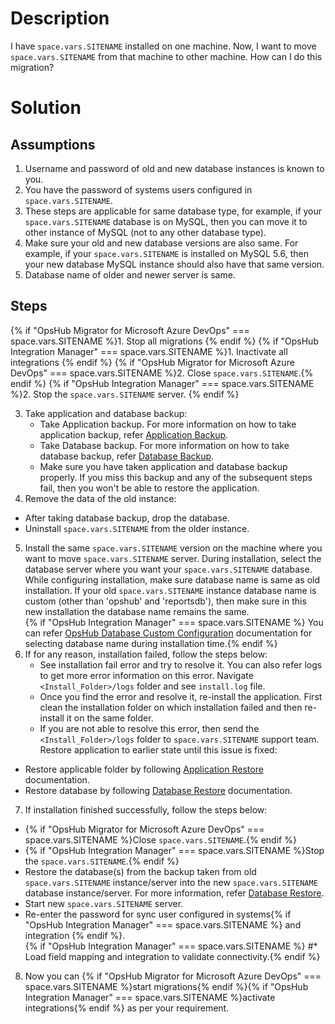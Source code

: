 # Description

I have <code class="expression">space.vars.SITENAME</code> installed on one machine. Now, I want to move <code class="expression">space.vars.SITENAME</code> from that machine to other machine. How can I do this migration?

# Solution

## Assumptions

1. Username and password of old and new database instances is known to you.  
2. You have the password of systems users configured in <code class="expression">space.vars.SITENAME</code>.  
3. These steps are applicable for same database type, for example, if your <code class="expression">space.vars.SITENAME</code> database is on MySQL, then you can move it to other instance of MySQL (not to any other database type).  
4. Make sure your old and new database versions are also same. For example, if your <code class="expression">space.vars.SITENAME</code> is installed on MySQL 5.6, then your new database MySQL instance should also have that same version.  
5. Database name of older and newer server is same.  

## Steps

{% if "OpsHub Migrator for Microsoft Azure DevOps" === space.vars.SITENAME %}1. Stop all migrations {% endif %}
{% if "OpsHub Integration Manager" === space.vars.SITENAME %}1. Inactivate all integrations {% endif %}
{% if "OpsHub Migrator for Microsoft Azure DevOps" === space.vars.SITENAME %}2. Close <code class="expression">space.vars.SITENAME</code>.{% endif %}
{% if "OpsHub Integration Manager" === space.vars.SITENAME %}2. Stop the <code class="expression">space.vars.SITENAME</code> server. {% endif %} <br>

3. Take application and database backup:
   * Take Application backup. For more information on how to take application backup, refer [Application Backup](../../../manage/upgrade/taking-application-backup.md#application-backup).
   * Take Database backup. For more information on how to take database backup, refer [Database Backup](../../../manage/upgrade/taking-application-backup.md#database-backup). 
   * Make sure you have taken application and database backup properly. If you miss this backup and any of the subsequent steps fail, then you won't be able to restore the application.  
4. Remove the data of the old instance:  
  * After taking database backup, drop the database.  
  * Uninstall <code class="expression">space.vars.SITENAME</code> from the older instance.  
5. Install the same <code class="expression">space.vars.SITENAME</code> version on the machine where you want to move <code class="expression">space.vars.SITENAME</code> server. During installation, select the database server where you want your <code class="expression">space.vars.SITENAME</code> database. While configuring installation, make sure database name is same as old installation. If your old <code class="expression">space.vars.SITENAME</code> instance database name is custom (other than 'opshub' and 'reportsdb'), then make sure in this new installation the database name remains the same.  
   {% if "OpsHub Integration Manager" === space.vars.SITENAME %} You can refer [OpsHub Database Custom Configuration](../../../getting-started/installation.md#opshub-database-custom-configuration) documentation for selecting database name during installation time.{% endif %}
6. If for any reason, installation failed, follow the steps below:  
   * See installation fail error and try to resolve it. You can also refer logs to get more error information on this error. Navigate `<Install_Folder>/logs` folder and see `install.log` file.  
   * Once you find the error and resolve it, re-install the application. First clean the installation folder on which installation failed and then re-install it on the same folder.  
   * If you are not able to resolve this error, then send the `<Install_Folder>/logs` folder to <code class="expression">space.vars.SITENAME</code> support team. Restore application to earlier state until this issue is fixed:  
  * Restore applicable folder by following [Application Restore](../../../manage/upgrade/taking-application-backup.md#application-restore) documentation.  
  * Restore database by following [Database Restore](../../../manage/upgrade/taking-application-backup.md#database-restore) documentation.  
7. If installation finished successfully, follow the steps below:  
  * {% if "OpsHub Migrator for Microsoft Azure DevOps" === space.vars.SITENAME %}Close <code class="expression">space.vars.SITENAME</code>.{% endif %}
  * {% if "OpsHub Integration Manager" === space.vars.SITENAME %}Stop the <code class="expression">space.vars.SITENAME</code>.{% endif %}  
  * Restore the database(s) from the backup taken from old <code class="expression">space.vars.SITENAME</code> instance/server into the new <code class="expression">space.vars.SITENAME</code> database instance/server. For more information, refer [Database Restore](../../../manage/upgrade/taking-application-backup.md#database-restore).  
  * Start new <code class="expression">space.vars.SITENAME</code> server.  
  * Re-enter the password for sync user configured in systems{% if "OpsHub Integration Manager" === space.vars.SITENAME %} and integration {% endif %}.  
  {% if "OpsHub Integration Manager" === space.vars.SITENAME %} #* Load field mapping and integration to validate connectivity.{% endif %}  
8. Now you can {% if "OpsHub Migrator for Microsoft Azure DevOps" === space.vars.SITENAME %}start migrations{% endif %}{% if "OpsHub Integration Manager" === space.vars.SITENAME %}activate integrations{% endif %} as per your requirement.
